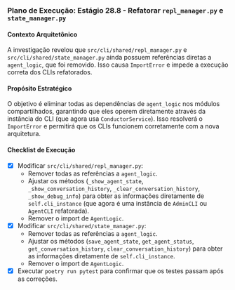 ### Plano de Execução: Estágio 28.8 - Refatorar `repl_manager.py` e `state_manager.py`

#### Contexto Arquitetônico

A investigação revelou que `src/cli/shared/repl_manager.py` e `src/cli/shared/state_manager.py` ainda possuem referências diretas a `agent_logic`, que foi removido. Isso causa `ImportError` e impede a execução correta dos CLIs refatorados.

#### Propósito Estratégico

O objetivo é eliminar todas as dependências de `agent_logic` nos módulos compartilhados, garantindo que eles operem diretamente através da instância do CLI (que agora usa `ConductorService`). Isso resolverá o `ImportError` e permitirá que os CLIs funcionem corretamente com a nova arquitetura.

#### Checklist de Execução

- [x] Modificar `src/cli/shared/repl_manager.py`:
    -   Remover todas as referências a `agent_logic`.
    -   Ajustar os métodos (`_show_agent_state`, `_show_conversation_history`, `_clear_conversation_history`, `_show_debug_info`) para obter as informações diretamente de `self.cli_instance` (que agora é uma instância de `AdminCLI` ou `AgentCLI` refatorada).
    -   Remover o import de `AgentLogic`.
- [x] Modificar `src/cli/shared/state_manager.py`:
    -   Remover todas as referências a `agent_logic`.
    -   Ajustar os métodos (`save_agent_state`, `get_agent_status`, `get_conversation_history`, `clear_conversation_history`) para obter as informações diretamente de `self.cli_instance`.
    -   Remover o import de `AgentLogic`.
- [x] Executar `poetry run pytest` para confirmar que os testes passam após as correções.

